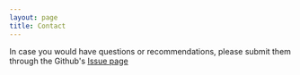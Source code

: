```yaml
---
layout: page
title: Contact
---
```


In case you would have questions or recommendations, please submit them through the Github's [Issue page](https://github.com/saezlab/CellNOptR/issues)


